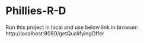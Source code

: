 # Phillies-R-D

Run this project in local and use below link in browser:
http://localhost:8080/getQualifyingOffer
